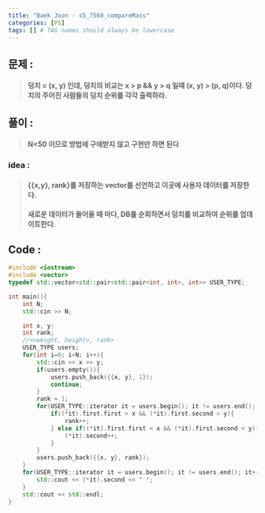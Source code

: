 ```yaml
---
title: "Baek Joon - s5_7568_compareMass"
categories: [PS]
tags: [] # TAG names should always be lowercase
---
```

## 문제 : 
> #### 덩치 = (x, y) 인데, 덩치의 비교는 x > p && y > q 일때 (x, y) > (p, q)이다. 덩치의 주어진 사람들의 덩치 순위를 각각 출력하라.

## 풀이 : 
> #### N<50 이므로 방법에 구애받지 않고 구현만 하면 된다

### idea :
> #### {{x,y}, rank}를 저장하는 vector를 선언하고 이곳에 사용자 데이터를 저장한다.
> #### 새로운 데이터가 들어올 때 마다, DB를 순회하면서 덩치를 비교하여 순위를 업데이트한다.

## Code :
```cpp
#include <iostream>
#include <vector>
typedef std::vector<std::pair<std::pair<int, int>, int>> USER_TYPE;

int main(){
    int N;
    std::cin >> N;

    int x, y;
    int rank;
    //<<weight, height>, rank>
    USER_TYPE users;
    for(int i=0; i<N; i++){
        std::cin >> x >> y;
        if(users.empty()){
            users.push_back({{x, y}, 1});
            continue;
        }
        rank = 1;
        for(USER_TYPE::iterator it = users.begin(); it != users.end(); it++){
            if((*it).first.first > x && (*it).first.second > y){
                rank++;
            } else if((*it).first.first < x && (*it).first.second < y){
                (*it).second++;
            }
        }
        users.push_back({{x, y}, rank});
    }
    for(USER_TYPE::iterator it = users.begin(); it != users.end(); it++){
        std::cout << (*it).second << " ";
    }
    std::cout << std::endl;
}
```
